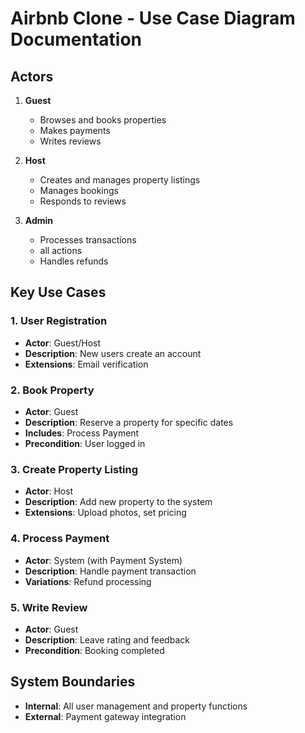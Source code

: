 # Airbnb Clone - Use Case Diagram Documentation

## Actors
1. **Guest**
   - Browses and books properties
   - Makes payments
   - Writes reviews

2. **Host**
   - Creates and manages property listings
   - Manages bookings
   - Responds to reviews

3. **Admin**
   - Processes transactions
   - all actions
   - Handles refunds

## Key Use Cases

### 1. User Registration
- **Actor**: Guest/Host
- **Description**: New users create an account
- **Extensions**: Email verification

### 2. Book Property
- **Actor**: Guest
- **Description**: Reserve a property for specific dates
- **Includes**: Process Payment
- **Precondition**: User logged in

### 3. Create Property Listing
- **Actor**: Host
- **Description**: Add new property to the system
- **Extensions**: Upload photos, set pricing

### 4. Process Payment
- **Actor**: System (with Payment System)
- **Description**: Handle payment transaction
- **Variations**: Refund processing

### 5. Write Review
- **Actor**: Guest
- **Description**: Leave rating and feedback
- **Precondition**: Booking completed

## System Boundaries
- **Internal**: All user management and property functions
- **External**: Payment gateway integration
